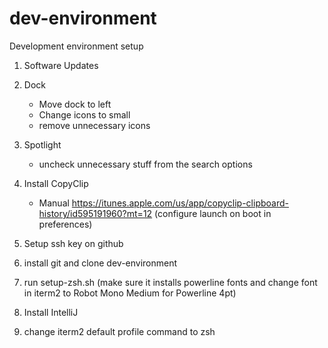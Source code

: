 

# dev-environment
Development environment setup


1. Software Updates

2. Dock

    - Move dock to left 
    - Change icons to small
    - remove unnecessary icons

3. Spotlight

    - uncheck unnecessary stuff from the search options

9. Install CopyClip

    - Manual https://itunes.apple.com/us/app/copyclip-clipboard-history/id595191960?mt=12 
    (configure launch on boot in preferences)
    
11. Setup ssh key on github

12. install git and clone dev-environment

13. run setup-zsh.sh (make sure it installs powerline fonts and change font in iterm2 to Robot 
Mono Medium for Powerline 4pt)
    
14. Install IntelliJ

16. change iterm2 default profile command to zsh
